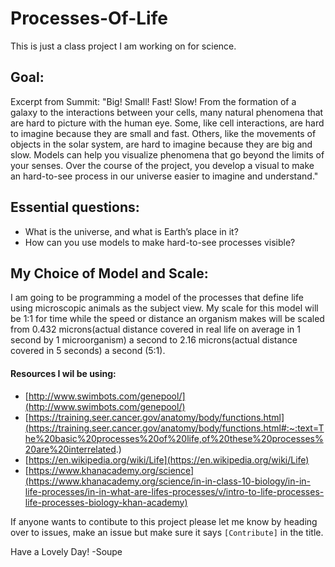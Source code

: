 # Processes-Of-Life
This is just a class project I am working on for science.

## Goal:
Excerpt from Summit: "Big! Small! Fast! Slow! From the formation of a galaxy to the interactions between your cells, many natural phenomena that are hard to picture with the human eye. Some, like cell interactions, are hard to imagine because they are small and fast. Others, like the movements of objects in the solar system, are hard to imagine because they are big and slow. Models can help you visualize phenomena that go beyond the limits of your senses. Over the course of the project, you develop a visual to make an hard-to-see process in our universe easier to imagine and understand."

## Essential questions:
* What is the universe, and what is Earth’s place in it?
* How can you use models to make hard-to-see processes visible?

## My Choice of Model and Scale:
I am going to be programming a model of the processes that define life using microscopic animals as the subject view.  My scale for this model will be 1:1 for time while the speed or distance an organism makes will be scaled from 0.432 microns(actual distance covered in real life on average in 1 second by 1 microorganism) a second to 2.16 microns(actual distance covered in 5 seconds) a second (5:1).

#### Resources I wil be using:
* [http://www.swimbots.com/genepool/](http://www.swimbots.com/genepool/)
* [https://training.seer.cancer.gov/anatomy/body/functions.html](https://training.seer.cancer.gov/anatomy/body/functions.html#:~:text=The%20basic%20processes%20of%20life,of%20these%20processes%20are%20interrelated.)
* [https://en.wikipedia.org/wiki/Life](https://en.wikipedia.org/wiki/Life)
* [https://www.khanacademy.org/science](https://www.khanacademy.org/science/in-in-class-10-biology/in-in-life-processes/in-in-what-are-lifes-processes/v/intro-to-life-processes-life-processes-biology-khan-academy)

If anyone wants to contibute to this project please let me know by heading over to issues, make an issue but make sure it says `[Contribute]` in the title.

Have a Lovely Day!
-Soupe
